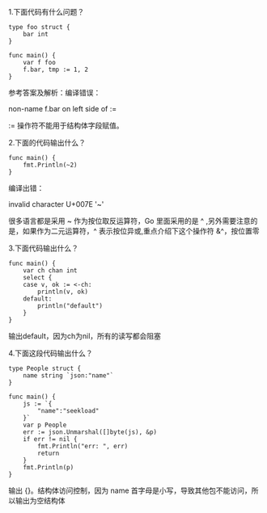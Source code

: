 1.下面代码有什么问题？

```golang
type foo struct {
    bar int
}

func main() {
    var f foo
    f.bar, tmp := 1, 2
}
```

参考答案及解析：编译错误：

non-name f.bar on left side of :=

:= 操作符不能用于结构体字段赋值。

2.下面的代码输出什么？

```golang
func main() {  
    fmt.Println(~2) 
}
```

编译出错：

invalid character U+007E '~'

很多语言都是采用 ~ 作为按位取反运算符，Go 里面采用的是 ^ ,另外需要注意的是，如果作为二元运算符，^ 表示按位异或,重点介绍下这个操作符 &^，按位置零


3.下面代码输出什么？

```golang
func main() {
    var ch chan int
    select {
    case v, ok := <-ch:
        println(v, ok)
    default:
        println("default") 
    }
}
```

输出default，因为ch为nil，所有的读写都会阻塞

4.下面这段代码输出什么？

```golang
type People struct {
    name string `json:"name"`
}

func main() {
    js := `{
        "name":"seekload"
    }`
    var p People
    err := json.Unmarshal([]byte(js), &p)
    if err != nil {
        fmt.Println("err: ", err)
        return
    }
    fmt.Println(p)
}
```

输出 {}。结构体访问控制，因为 name 首字母是小写，导致其他包不能访问，所以输出为空结构体
